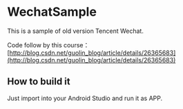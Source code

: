 # WechatSample

This is a sample of old version Tencent Wechat.

Code follow by this course： [http://blog.csdn.net/guolin_blog/article/details/26365683](http://blog.csdn.net/guolin_blog/article/details/26365683)


## How to build it

Just import into your Android Studio and run it as APP.

